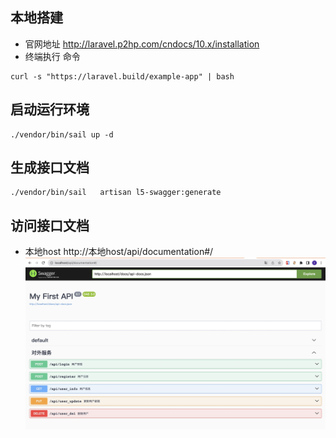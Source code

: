 ## 本地搭建 
* 官网地址 http://laravel.p2hp.com/cndocs/10.x/installation
* 终端执行 命令
```
curl -s "https://laravel.build/example-app" | bash
```
## 启动运行环境
```
./vendor/bin/sail up -d  
```
## 生成接口文档
```
./vendor/bin/sail   artisan l5-swagger:generate
```
## 访问接口文档
* 本地host http://本地host/api/documentation#/
![](https://github.com/secretgao/test_laravel8/blob/main/1695864399281.jpg)
